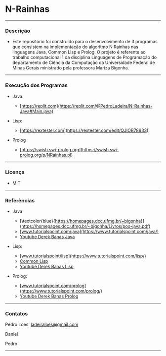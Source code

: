 # N-Rainhas

***

### Descrição

* Este repositório foi construído para o desenvolvimento de 3 programas que consistem na implementação do algoritmo N Rainhas nas linguagens Java, Common Lisp e Prolog. O projeto é referente ao trabalho computacional 1 da disciplina Linguagens de Programação do departamento de Ciência da Computação da Universidade Federal de Minas Gerais ministrado pela professora Mariza Bigonha.

***

### Execução dos Programas

* Java:
  + [https://replit.com](https://replit.com/@PedroLadeira/N-Rainhas-Java#Main.java)

* Lisp:
  + [https://rextester.com](https://rextester.com/edit/QJIOB78933)

* Prolog
  + [https://swish.swi-prolog.org](https://swish.swi-prolog.org/p/NRainhas.pl)

***

### Licença

* MIT

***

### Referências

* Java
  + [\textcolor{blue}{https://homepages.dcc.ufmg.br/~bigonha}](https://homepages.dcc.ufmg.br/~bigonha/Livros/poo-java.pdf)
  + [www.tutorialspoint.com/java](https://www.tutorialspoint.com/java/)
  + [Youtube Derek Banas Java](https://www.youtube.com/watch?v=n-xAqcBCws4)

* Lisp:
  + [www.tutorialspoint/lisp](https://www.tutorialspoint.com/lisp/)
  + [Common Lisp](https://gigamonkeys.com/book/)
  + [Youtube Derek Banas Lisp](https://www.youtube.com/watch?v=ymSq4wHrqyU)

* Prolog:
  + [www.tutorialspoint.com/prolog](https://www.tutorialspoint.com/prolog/)
  + [Youtube Derek Banas Prolog](https://www.youtube.com/watch?v=SykxWpFwMGs)

***

### Contatos

Pedro Loes: ladeiraloes@gmail.com

Daniel

Pedro

***
